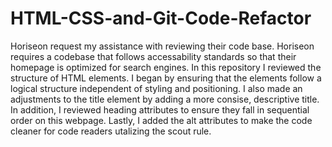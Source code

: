 # HTML-CSS-and-Git-Code-Refactor

Horiseon request my assistance with reviewing their code base. Horiseon requires a codebase that follows accessability standards so that their homepage is optimized for search engines. In this repository I reviewed the structure of HTML elements. I began by ensuring that the elements follow a logical structure independent of styling and positioning. I also made an adjustments to the title element by adding a more consise, descriptive title. In addition, I reviewed heading attributes to ensure they fall in sequential order on this webpage. Lastly, I added the alt attributes to make the code cleaner for code readers utalizing the scout rule.
